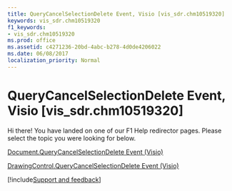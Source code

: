 ```yaml
---
title: QueryCancelSelectionDelete Event, Visio [vis_sdr.chm10519320]
keywords: vis_sdr.chm10519320
f1_keywords:
- vis_sdr.chm10519320
ms.prod: office
ms.assetid: c4271236-20bd-4abc-b278-4d0de4206022
ms.date: 06/08/2017
localization_priority: Normal
---
```



# QueryCancelSelectionDelete Event, Visio [vis_sdr.chm10519320]

Hi there! You have landed on one of our F1 Help redirector pages. Please select the topic you were looking for below.

[Document.QueryCancelSelectionDelete Event (Visio)](https://msdn.microsoft.com/library/6b784ad0-a8fb-dd07-9e87-abaa1509af1b%28Office.15%29.aspx)

[DrawingControl.QueryCancelSelectionDelete Event (Visio)](https://msdn.microsoft.com/library/30a3a0bc-a64b-a2e2-3bc1-ddfd3e4ee5ac%28Office.15%29.aspx)

[!include[Support and feedback](~/includes/feedback-boilerplate.md)]